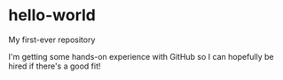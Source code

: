 # hello-world
My first-ever repository 

I'm getting some hands-on experience with GitHub so I can hopefully be hired if there's a good fit!
